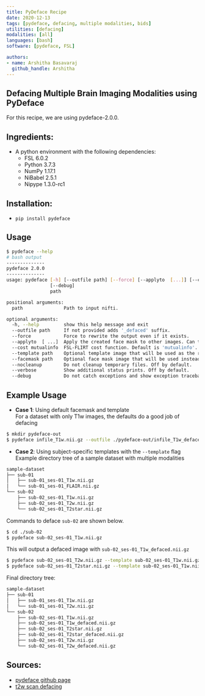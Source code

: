 ```yaml
---
title: PyDeface Recipe
date: 2020-12-13
tags: [pydeface, defacing, multiple modalities, bids]
utilities: [defacing]
modalities: [all]
languages: [bash]
software: [pydeface, FSL]

authors:
- name: Arshitha Basavaraj
  github_handle: Arshitha
---
```


## Defacing Multiple Brain Imaging Modalities using PyDeface 

For this recipe, we are using pydeface-2.0.0. 

## Ingredients: 
- A python environment with the following dependencies: 
  - FSL 6.0.2
  - Python 3.7.3
  - NumPy 1.17.1
  - NiBabel 2.5.1
  - Nipype 1.3.0-rc1

## Installation: 
- `pip install pydeface`

## Usage 
```bash
$ pydeface --help
# bash output
--------------
pydeface 2.0.0
--------------
usage: pydeface [-h] [--outfile path] [--force] [--applyto  [...]] [--cost mutualinfo] [--template path] [--facemask path] [--nocleanup] [--verbose]
                [--debug]
                path

positional arguments:
  path               Path to input nifti.

optional arguments:
  -h, --help         show this help message and exit
  --outfile path     If not provided adds '_defaced' suffix.
  --force            Force to rewrite the output even if it exists.
  --applyto  [ ...]  Apply the created face mask to other images. Can take multiple arguments.
  --cost mutualinfo  FSL-FLIRT cost function. Default is 'mutualinfo'.
  --template path    Optional template image that will be used as the registration target instead of the default.
  --facemask path    Optional face mask image that will be used instead of the default.
  --nocleanup        Do not cleanup temporary files. Off by default.
  --verbose          Show additional status prints. Off by default.
  --debug            Do not catch exceptions and show exception traceback (Drop into pdb debugger).
```

## Example Usage
- **Case 1**: Using default facemask and template  
	For a dataset with only T1w images, the defaults do a good job of defacing
```bash
$ mkdir pydeface-out
$ pydeface infile_T1w.nii.gz --outfile ./pydeface-out/infile_T1w_defaced.nii.gz
```
- **Case 2**: Using subject-specific templates with the `--template` flag 
Example directory tree of a sample dataset with multiple modalities
```bash
sample-dataset
├── sub-01
│   ├── sub-01_ses-01_T1w.nii.gz
│   └── sub-01_ses-01_FLAIR.nii.gz
└── sub-02
    ├── sub-02_ses-01_T1w.nii.gz
    ├── sub-02_ses-01_T2w.nii.gz
    └── sub-02_ses-01_T2star.nii.gz
```

Commands to deface `sub-02` are shown below. 

```bash
$ cd ./sub-02
$ pydeface sub-02_ses-01_T1w.nii.gz
``` 
This will output a defaced image with `sub-02_ses-01_T1w_defaced.nii.gz`

```bash
$ pydeface sub-02_ses-01_T2w.nii.gz --template sub-02_ses-01_T1w.nii.gz 
$ pydeface sub-02_ses-01_T2star.nii.gz --template sub-02_ses-01_T1w.nii.gz  
```

Final directory tree:
```bash
sample-dataset
├── sub-01
│   ├── sub-01_ses-01_T1w.nii.gz
│   └── sub-01_ses-01_T2w.nii.gz
└── sub-02
    ├── sub-02_ses-01_T1w.nii.gz
    ├── sub-02_ses-01_T1w_defaced.nii.gz
    ├── sub-02_ses-01_T2star.nii.gz
    ├── sub-02_ses-01_T2star_defaced.nii.gz
    ├── sub-02_ses-01_T2w.nii.gz
    └── sub-02_ses-01_T2w_defaced.nii.gz
```

## Sources: 
- [pydeface github page](https://github.com/poldracklab/pydeface)
- [t2w scan defacing](https://github.com/poldracklab/pydeface/issues/20#issue-300281118)
